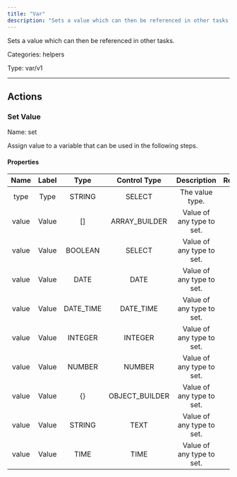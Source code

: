 ```yaml
---
title: "Var"
description: "Sets a value which can then be referenced in other tasks."
---
```


Sets a value which can then be referenced in other tasks.


Categories: helpers


Type: var/v1

<hr />




## Actions


### Set Value
Name: set

Assign value to a variable that can be used in the following steps.

#### Properties

|      Name       |      Label     |     Type     |     Control Type     |     Description     |     Required        |
|:--------------:|:--------------:|:------------:|:--------------------:|:-------------------:|:-------------------:|
| type | Type | STRING | SELECT  |  The value type.  |  null  |
| value | Value | [] | ARRAY_BUILDER  |  Value of any type to set.  |  true  |
| value | Value | BOOLEAN | SELECT  |  Value of any type to set.  |  true  |
| value | Value | DATE | DATE  |  Value of any type to set.  |  true  |
| value | Value | DATE_TIME | DATE_TIME  |  Value of any type to set.  |  true  |
| value | Value | INTEGER | INTEGER  |  Value of any type to set.  |  true  |
| value | Value | NUMBER | NUMBER  |  Value of any type to set.  |  true  |
| value | Value | {} | OBJECT_BUILDER  |  Value of any type to set.  |  true  |
| value | Value | STRING | TEXT  |  Value of any type to set.  |  true  |
| value | Value | TIME | TIME  |  Value of any type to set.  |  true  |







